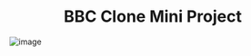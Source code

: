 <h1 align="center"> BBC Clone Mini Project </h1>

![image](https://user-images.githubusercontent.com/81953271/127391465-eeb9bee3-e0a3-4606-8dea-afc78458d30b.png)
